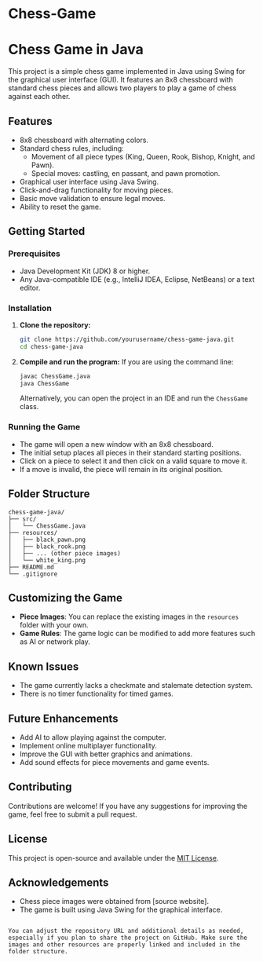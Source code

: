 # Chess-Game

# Chess Game in Java


This project is a simple chess game implemented in Java using Swing for the graphical user interface (GUI). It features an 8x8 chessboard with standard chess pieces and allows two players to play a game of chess against each other.

## Features
- 8x8 chessboard with alternating colors.
- Standard chess rules, including:
  - Movement of all piece types (King, Queen, Rook, Bishop, Knight, and Pawn).
  - Special moves: castling, en passant, and pawn promotion.
- Graphical user interface using Java Swing.
- Click-and-drag functionality for moving pieces.
- Basic move validation to ensure legal moves.
- Ability to reset the game.

## Getting Started

### Prerequisites
- Java Development Kit (JDK) 8 or higher.
- Any Java-compatible IDE (e.g., IntelliJ IDEA, Eclipse, NetBeans) or a text editor.

### Installation
1. **Clone the repository:**
   ```bash
   git clone https://github.com/yourusername/chess-game-java.git
   cd chess-game-java
   ```

2. **Compile and run the program:**
   If you are using the command line:
   ```bash
   javac ChessGame.java
   java ChessGame
   ```
   Alternatively, you can open the project in an IDE and run the `ChessGame` class.

### Running the Game
- The game will open a new window with an 8x8 chessboard.
- The initial setup places all pieces in their standard starting positions.
- Click on a piece to select it and then click on a valid square to move it.
- If a move is invalid, the piece will remain in its original position.

## Folder Structure
```
chess-game-java/
├── src/
│   └── ChessGame.java
├── resources/
│   ├── black_pawn.png
│   ├── black_rook.png
│   ├── ... (other piece images)
│   └── white_king.png
├── README.md
└── .gitignore
```

## Customizing the Game
- **Piece Images**: You can replace the existing images in the `resources` folder with your own.
- **Game Rules**: The game logic can be modified to add more features such as AI or network play.

## Known Issues
- The game currently lacks a checkmate and stalemate detection system.
- There is no timer functionality for timed games.

## Future Enhancements
- Add AI to allow playing against the computer.
- Implement online multiplayer functionality.
- Improve the GUI with better graphics and animations.
- Add sound effects for piece movements and game events.

## Contributing
Contributions are welcome! If you have any suggestions for improving the game, feel free to submit a pull request.

## License
This project is open-source and available under the [MIT License](LICENSE).

## Acknowledgements
- Chess piece images were obtained from [source website].
- The game is built using Java Swing for the graphical interface.
```

You can adjust the repository URL and additional details as needed, especially if you plan to share the project on GitHub. Make sure the images and other resources are properly linked and included in the folder structure.
